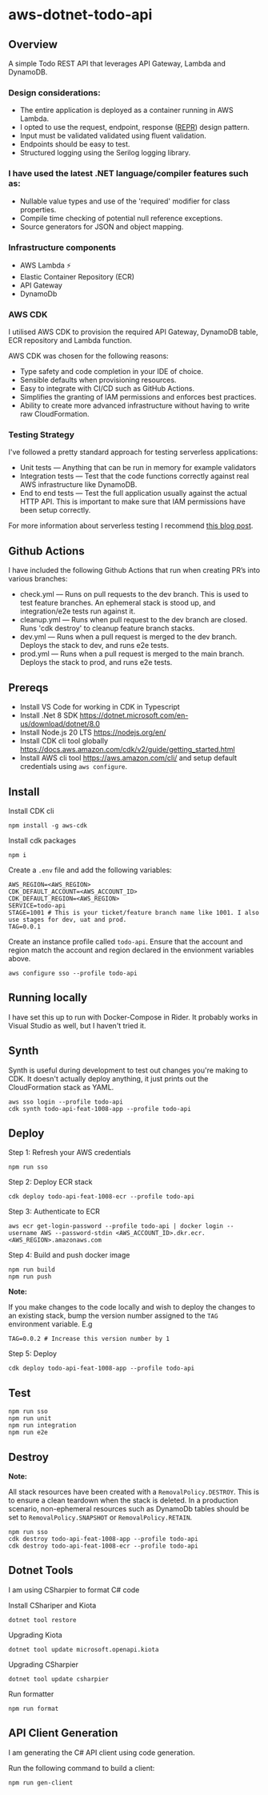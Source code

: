 # aws-dotnet-todo-api

## Overview

A simple Todo REST API that leverages API Gateway, Lambda and DynamoDB.

### Design considerations:

- The entire application is deployed as a container running in AWS Lambda.
- I opted to use the request, endpoint, response ([REPR](https://deviq.com/design-patterns/repr-design-pattern)) design pattern.
- Input must be validated validated using fluent validation.
- Endpoints should be easy to test.
- Structured logging using the Serilog logging library.

### I have used the latest .NET language/compiler features such as:

- Nullable value types and use of the 'required' modifier for class properties.
- Compile time checking of potential null reference exceptions.
- Source generators for JSON and object mapping.

### Infrastructure components

- AWS Lambda ⚡
- Elastic Container Repository (ECR)
- API Gateway
- DynamoDb

### AWS CDK

I utilised AWS CDK to provision the required API Gateway, DynamoDB table, ECR repository and Lambda function.

AWS CDK was chosen for the following reasons:

- Type safety and code completion in your IDE of choice.
- Sensible defaults when provisioning resources.
- Easy to integrate with CI/CD such as GitHub Actions.
- Simplifies the granting of IAM permissions and enforces best practices.
- Ability to create more advanced infrastructure without having to write raw CloudFormation.

### Testing Strategy

I've followed a pretty standard approach for testing serverless applications:

- Unit tests — Anything that can be run in memory for example validators
- Integration tests — Test that the code functions correctly against real AWS infrastructure like DynamoDB.
- End to end tests — Test the full application usually against the actual HTTP API. This is important to make sure that IAM permissions have been setup correctly.

For more information about serverless testing I recommend [this blog post](https://theburningmonk.com/2022/05/my-testing-strategy-for-serverless-applications/).

## Github Actions

I have included the following Github Actions that run when creating PR’s into various branches:

- check.yml — Runs on pull requests to the dev branch. This is used to test feature branches. An ephemeral stack is stood up, and integration/e2e tests run against it.
- cleanup.yml — Runs when pull request to the dev branch are closed. Runs 'cdk destroy' to cleanup feature branch stacks.
- dev.yml — Runs when a pull request is merged to the dev branch. Deploys the stack to dev, and runs e2e tests.
- prod.yml — Runs when a pull request is merged to the main branch. Deploys the stack to prod, and runs e2e tests.

## Prereqs

- Install VS Code for working in CDK in Typescript
- Install .Net 8 SDK https://dotnet.microsoft.com/en-us/download/dotnet/8.0
- Install Node.js 20 LTS https://nodejs.org/en/
- Install CDK cli tool globally https://docs.aws.amazon.com/cdk/v2/guide/getting_started.html
- Install AWS cli tool https://aws.amazon.com/cli/ and setup default credentials using `aws configure`.

## Install

Install CDK cli

```
npm install -g aws-cdk
```

Install cdk packages

```
npm i
```

Create a `.env` file and add the following variables:

```
AWS_REGION=<AWS_REGION>
CDK_DEFAULT_ACCOUNT=<AWS_ACCOUNT_ID>
CDK_DEFAULT_REGION=<AWS_REGION>
SERVICE=todo-api
STAGE=1001 # This is your ticket/feature branch name like 1001. I also use stages for dev, uat and prod.
TAG=0.0.1
```

Create an instance profile called `todo-api`. Ensure that the account and region match the account and region declared in the envionment variables above.

```
aws configure sso --profile todo-api
```

## Running locally

I have set this up to run with Docker-Compose in Rider. It probably works in Visual Studio as well, but I haven't tried it.

## Synth

Synth is useful during development to test out changes you're making to CDK. It doesn't actually deploy anything, it just
prints out the CloudFormation stack as YAML.

```
aws sso login --profile todo-api
cdk synth todo-api-feat-1008-app --profile todo-api
```

## Deploy

Step 1: Refresh your AWS credentials

```
npm run sso
```

Step 2: Deploy ECR stack

```
cdk deploy todo-api-feat-1008-ecr --profile todo-api
```

Step 3: Authenticate to ECR

```
aws ecr get-login-password --profile todo-api | docker login --username AWS --password-stdin <AWS_ACCOUNT_ID>.dkr.ecr.<AWS_REGION>.amazonaws.com
```

Step 4: Build and push docker image

```
npm run build
npm run push
```

**Note:**

If you make changes to the code locally and wish to deploy the changes to an existing stack, bump the version number assigned to the `TAG` environment variable. E.g

```
TAG=0.0.2 # Increase this version number by 1
```

Step 5: Deploy

```
cdk deploy todo-api-feat-1008-app --profile todo-api
```

## Test

```
npm run sso
npm run unit
npm run integration
npm run e2e
```

## Destroy

**Note:**

All stack resources have been created with a `RemovalPolicy.DESTROY`. This is to ensure a clean teardown when the stack is deleted. In a production scenario, non-ephemeral resources such as DynamoDb tables should be set to `RemovalPolicy.SNAPSHOT` or `RemovalPolicy.RETAIN`.

```
npm run sso
cdk destroy todo-api-feat-1008-app --profile todo-api
cdk destroy todo-api-feat-1008-ecr --profile todo-api
```

## Dotnet Tools

I am using CSharpier to format C# code

Install CShariper and Kiota

```
dotnet tool restore
```

Upgrading Kiota

```
dotnet tool update microsoft.openapi.kiota
```

Upgrading CSharpier

```
dotnet tool update csharpier
```

Run formatter

```
npm run format
```

## API Client Generation

I am generating the C# API client using code generation.

Run the following command to build a client:

```
npm run gen-client
```
